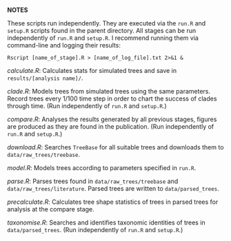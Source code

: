 **NOTES**

These scripts run independently. They are executed via the `run.R` and `setup.R`
scripts found in the parent directory. All stages can be run independently of
`run.R` and `setup.R`. I recommend running them via command-line and logging
their results:
```{bash}
Rscript [name_of_stage].R > [name_of_log_file].txt 2>&1 &
```

*calculate.R*:
Calculates stats for simulated trees and save in `results/[analysis name]/`.

*clade.R*:
Models trees from simulated trees using the same parameters. Record trees every
1/100 time step in order to chart the success of clades through time.
(Run independently of `run.R` and `setup.R`.)

*compare.R*:
Analyses the results generated by all previous stages, figures are produced as
they are found in the publication. (Run independently of `run.R` and `setup.R`.)

*download.R*:
Searches `TreeBase` for all suitable trees and downloads them to
`data/raw_trees/treebase`.

*model.R*:
Models trees according to parameters specified in `run.R`.

*parse.R*:
Parses trees found in `data/raw_trees/treebase` and
`data/raw_trees/literature`. Parsed trees are written to `data/parsed_trees`.

*precalculate.R*:
Calculates tree shape statistics of trees in parsed trees for analysis at the
compare stage.

*taxonomise.R*:
Searches and identifies taxonomic identities of trees in `data/parsed_trees`.
(Run independently of `run.R` and `setup.R`.)
